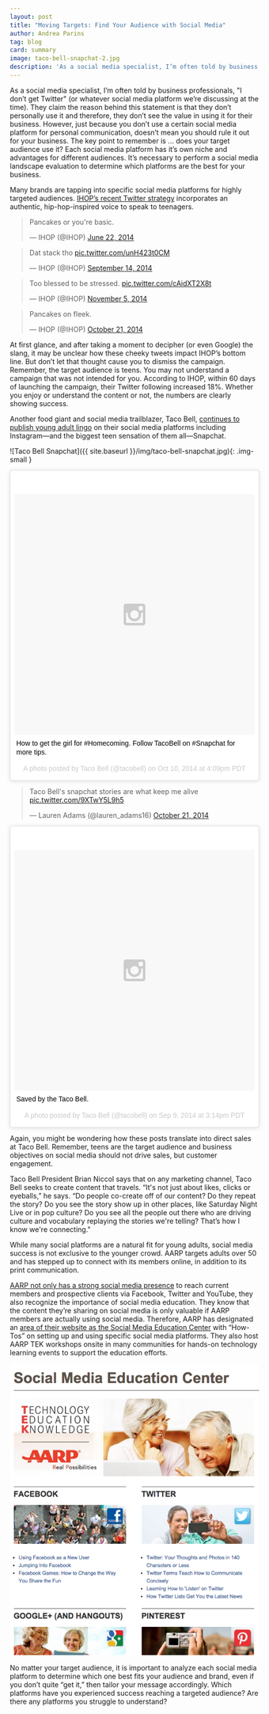 ```yaml
---
layout: post
title: "Moving Targets: Find Your Audience with Social Media"
author: Andrea Parins
tag: blog
card: summary
image: taco-bell-snapchat-2.jpg
description: 'As a social media specialist, I’m often told by business professionals, "I don’t get Twitter" (or whatever social media platform we’re discussing at the time).'
---
```


As a social media specialist, I’m often told by business professionals, "I don’t get Twitter" (or whatever social media platform we’re discussing at the time). They claim the reason behind this statement is that they don’t personally use it and therefore, they don’t see the value in using it for their business. However, just because you don’t use a certain social media platform for personal communication, doesn’t mean you should rule it out for your business. The key point to remember is ... does your target audience use it? Each social media platform has it’s own niche and advantages for different audiences. It’s necessary to perform a social media landscape evaluation to determine which platforms are the best for your business.

Many brands are tapping into specific social media platforms for highly targeted audiences. [IHOP’s recent Twitter strategy](http://www.adweek.com/news/technology/whos-behind-these-crazy-ihop-tweets-160955) incorporates an authentic, hip-hop-inspired voice to speak to teenagers.

<blockquote class="twitter-tweet" lang="en"><p>Pancakes or you&#39;re basic.</p>&mdash; IHOP (@IHOP) <a href="https://twitter.com/IHOP/status/480772386464079872">June 22, 2014</a></blockquote>
<script async src="//platform.twitter.com/widgets.js" charset="utf-8"></script>

<blockquote class="twitter-tweet" lang="en"><p>Dat stack tho <a href="http://t.co/unH423t0CM">pic.twitter.com/unH423t0CM</a></p>&mdash; IHOP (@IHOP) <a href="https://twitter.com/IHOP/status/511257977098346496">September 14, 2014</a></blockquote>
<script async src="//platform.twitter.com/widgets.js" charset="utf-8"></script>

<blockquote class="twitter-tweet" lang="en"><p>Too blessed to be stressed. <a href="http://t.co/cAidXT2X8t">pic.twitter.com/cAidXT2X8t</a></p>&mdash; IHOP (@IHOP) <a href="https://twitter.com/IHOP/status/530056408369496065">November 5, 2014</a></blockquote>
<script async src="//platform.twitter.com/widgets.js" charset="utf-8"></script>

<blockquote class="twitter-tweet" lang="en"><p>Pancakes on fleek.</p>&mdash; IHOP (@IHOP) <a href="https://twitter.com/IHOP/status/524606157110120448">October 21, 2014</a></blockquote>
<script async src="//platform.twitter.com/widgets.js" charset="utf-8"></script>

At first glance, and after taking a moment to decipher (or even Google) the slang, it may be unclear how these cheeky tweets impact IHOP’s bottom line. But don’t let that thought cause you to dismiss the campaign. Remember, the target audience is teens. You may not understand a campaign that was not intended for you. According to IHOP, within 60 days of launching the campaign, their Twitter following increased 18%. Whether you enjoy or understand the content or not, the numbers are clearly showing success.

Another food giant and social media trailblazer, Taco Bell, [continues to publish young adult lingo](http://mashable.com/2014/05/29/taco-bell-marketing-strategy/) on their social media platforms including Instagram—and the biggest teen sensation of them all—Snapchat.

![Taco Bell Snapchat]({{ site.baseurl }}/img/taco-bell-snapchat.jpg){: .img-small }

<blockquote class="instagram-media" data-instgrm-captioned data-instgrm-version="4" style=" background:#FFF; border:0; border-radius:3px; box-shadow:0 0 1px 0 rgba(0,0,0,0.5),0 1px 10px 0 rgba(0,0,0,0.15); margin: 1px; max-width:658px; padding:0; width:99.375%; width:-webkit-calc(100% - 2px); width:calc(100% - 2px);"><div style="padding:8px;"> <div style=" background:#F8F8F8; line-height:0; margin-top:40px; padding:50% 0; text-align:center; width:100%;"> <div style=" background:url(data:image/png;base64,iVBORw0KGgoAAAANSUhEUgAAACwAAAAsCAMAAAApWqozAAAAGFBMVEUiIiI9PT0eHh4gIB4hIBkcHBwcHBwcHBydr+JQAAAACHRSTlMABA4YHyQsM5jtaMwAAADfSURBVDjL7ZVBEgMhCAQBAf//42xcNbpAqakcM0ftUmFAAIBE81IqBJdS3lS6zs3bIpB9WED3YYXFPmHRfT8sgyrCP1x8uEUxLMzNWElFOYCV6mHWWwMzdPEKHlhLw7NWJqkHc4uIZphavDzA2JPzUDsBZziNae2S6owH8xPmX8G7zzgKEOPUoYHvGz1TBCxMkd3kwNVbU0gKHkx+iZILf77IofhrY1nYFnB/lQPb79drWOyJVa/DAvg9B/rLB4cC+Nqgdz/TvBbBnr6GBReqn/nRmDgaQEej7WhonozjF+Y2I/fZou/qAAAAAElFTkSuQmCC); display:block; height:44px; margin:0 auto -44px; position:relative; top:-22px; width:44px;"></div></div> <p style=" margin:8px 0 0 0; padding:0 4px;"> <a href="https://instagram.com/p/uZGm-JQhEa/" style=" color:#000; font-family:Arial,sans-serif; font-size:14px; font-style:normal; font-weight:normal; line-height:17px; text-decoration:none; word-wrap:break-word;" target="_top">How to get the girl for #Homecoming. Follow TacoBell on #Snapchat for more tips.</a></p> <p style=" color:#c9c8cd; font-family:Arial,sans-serif; font-size:14px; line-height:17px; margin-bottom:0; margin-top:8px; overflow:hidden; padding:8px 0 7px; text-align:center; text-overflow:ellipsis; white-space:nowrap;">A photo posted by Taco Bell (@tacobell) on <time style=" font-family:Arial,sans-serif; font-size:14px; line-height:17px;" datetime="2014-10-20T23:09:55+00:00">Oct 10, 2014 at 4:09pm PDT</time></p></div></blockquote>
<script async defer src="//platform.instagram.com/en_US/embeds.js"></script>

<blockquote class="twitter-tweet" lang="en"><p>Taco Bell&#39;s snapchat stories are what keep me alive <a href="http://t.co/9XTwY5L9h5">pic.twitter.com/9XTwY5L9h5</a></p>&mdash; Lauren Adams (@lauren_adams16) <a href="https://twitter.com/lauren_adams16/status/524378181051359232">October 21, 2014</a></blockquote>
<script async src="//platform.twitter.com/widgets.js" charset="utf-8"></script>

<blockquote class="instagram-media" data-instgrm-captioned data-instgrm-version="4" style=" background:#FFF; border:0; border-radius:3px; box-shadow:0 0 1px 0 rgba(0,0,0,0.5),0 1px 10px 0 rgba(0,0,0,0.15); margin: 1px; max-width:658px; padding:0; width:99.375%; width:-webkit-calc(100% - 2px); width:calc(100% - 2px);"><div style="padding:8px;"> <div style=" background:#F8F8F8; line-height:0; margin-top:40px; padding:50% 0; text-align:center; width:100%;"> <div style=" background:url(data:image/png;base64,iVBORw0KGgoAAAANSUhEUgAAACwAAAAsCAMAAAApWqozAAAAGFBMVEUiIiI9PT0eHh4gIB4hIBkcHBwcHBwcHBydr+JQAAAACHRSTlMABA4YHyQsM5jtaMwAAADfSURBVDjL7ZVBEgMhCAQBAf//42xcNbpAqakcM0ftUmFAAIBE81IqBJdS3lS6zs3bIpB9WED3YYXFPmHRfT8sgyrCP1x8uEUxLMzNWElFOYCV6mHWWwMzdPEKHlhLw7NWJqkHc4uIZphavDzA2JPzUDsBZziNae2S6owH8xPmX8G7zzgKEOPUoYHvGz1TBCxMkd3kwNVbU0gKHkx+iZILf77IofhrY1nYFnB/lQPb79drWOyJVa/DAvg9B/rLB4cC+Nqgdz/TvBbBnr6GBReqn/nRmDgaQEej7WhonozjF+Y2I/fZou/qAAAAAElFTkSuQmCC); display:block; height:44px; margin:0 auto -44px; position:relative; top:-22px; width:44px;"></div></div> <p style=" margin:8px 0 0 0; padding:0 4px;"> <a href="https://instagram.com/p/sf-3SFQhFJ/" style=" color:#000; font-family:Arial,sans-serif; font-size:14px; font-style:normal; font-weight:normal; line-height:17px; text-decoration:none; word-wrap:break-word;" target="_top">Saved by the Taco Bell.</a></p> <p style=" color:#c9c8cd; font-family:Arial,sans-serif; font-size:14px; line-height:17px; margin-bottom:0; margin-top:8px; overflow:hidden; padding:8px 0 7px; text-align:center; text-overflow:ellipsis; white-space:nowrap;">A photo posted by Taco Bell (@tacobell) on <time style=" font-family:Arial,sans-serif; font-size:14px; line-height:17px;" datetime="2014-09-03T22:14:08+00:00">Sep 9, 2014 at 3:14pm PDT</time></p></div></blockquote>
<script async defer src="//platform.instagram.com/en_US/embeds.js"></script>

Again, you might be wondering how these posts translate into direct sales at Taco Bell. Remember, teens are the target audience and business objectives on social media should not drive sales, but customer engagement.

Taco Bell President Brian Niccol says that on any marketing channel, Taco Bell seeks to create content that travels. “It's not just about likes, clicks or eyeballs,” he says. “Do people co-create off of our content? Do they repeat the story? Do you see the story show up in other places, like Saturday Night Live or in pop culture? Do you see all the people out there who are driving culture and vocabulary replaying the stories we're telling? That’s how I know we're connecting."

While many social platforms are a natural fit for young adults, social media success is not exclusive to the younger crowd. AARP targets adults over 50 and has stepped up to connect with its members online, in addition to its print communication.

[AARP not only has a strong social media presence](http://digiday.com/brands/rocketfuel-inside-aarps-social-media-strategy/) to reach current members and prospective clients via Facebook, Twitter and YouTube, they also recognize the importance of social media education. They know that the content they’re sharing on social media is only valuable if AARP members are actually using social media. Therefore, AARP has designated an [area of their website as the Social Media Education Center](http://www.aarp.org/home-family/personal-technology/tek/social-media-education-center/) with “How-Tos” on setting up and using specific social media platforms. They also host AARP TEK workshops onsite in many communities for hands-on technology learning events to support the education efforts.

![AARP Social Media Education Center](/img/aarp-social-media.png)

No matter your target audience, it is important to analyze each social media platform to determine which one best fits your audience and brand, even if you don’t quite “get it,” then tailor your message accordingly. Which platforms have you experienced success reaching a targeted audience? Are there any platforms you struggle to understand?
